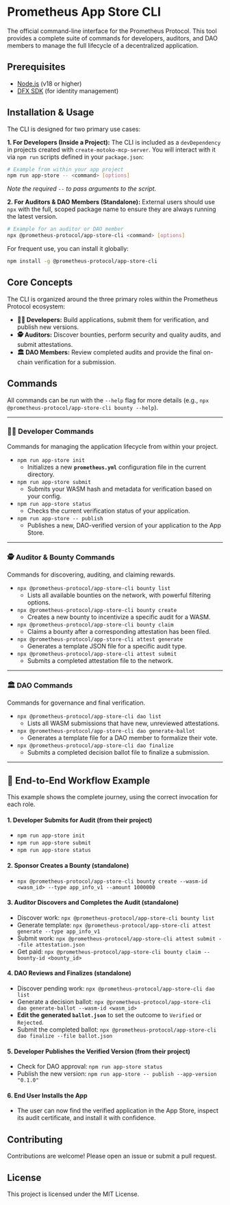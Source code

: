 # Prometheus App Store CLI

The official command-line interface for the Prometheus Protocol. This tool provides a complete suite of commands for developers, auditors, and DAO members to manage the full lifecycle of a decentralized application.

## Prerequisites

- [Node.js](https://nodejs.org/) (v18 or higher)
- [DFX SDK](https://internetcomputer.org/docs/current/developer-docs/setup/install/) (for identity management)

## Installation & Usage

The CLI is designed for two primary use cases:

**1. For Developers (Inside a Project):**
The CLI is included as a `devDependency` in projects created with `create-motoko-mcp-server`. You will interact with it via `npm run` scripts defined in your `package.json`:

```bash
# Example from within your app project
npm run app-store -- <command> [options]
```

_Note the required `--` to pass arguments to the script._

**2. For Auditors & DAO Members (Standalone):**
External users should use `npx` with the full, scoped package name to ensure they are always running the latest version.

```bash
# Example for an auditor or DAO member
npx @prometheus-protocol/app-store-cli <command> [options]
```

For frequent use, you can install it globally:

```bash
npm install -g @prometheus-protocol/app-store-cli
```

## Core Concepts

The CLI is organized around the three primary roles within the Prometheus Protocol ecosystem:

- **🧑‍💻 Developers:** Build applications, submit them for verification, and publish new versions.
- **🕵️ Auditors:** Discover bounties, perform security and quality audits, and submit attestations.
- **🏛️ DAO Members:** Review completed audits and provide the final on-chain verification for a submission.

## Commands

All commands can be run with the `--help` flag for more details (e.g., `npx @prometheus-protocol/app-store-cli bounty --help`).

---

### **🧑‍💻 Developer Commands**

Commands for managing the application lifecycle from within your project.

- `npm run app-store init`
  - Initializes a new **`prometheus.yml`** configuration file in the current directory.
- `npm run app-store submit`
  - Submits your WASM hash and metadata for verification based on your config.
- `npm run app-store status`
  - Checks the current verification status of your application.
- `npm run app-store -- publish`
  - Publishes a new, DAO-verified version of your application to the App Store.

---

### **🕵️ Auditor & Bounty Commands**

Commands for discovering, auditing, and claiming rewards.

- `npx @prometheus-protocol/app-store-cli bounty list`
  - Lists all available bounties on the network, with powerful filtering options.
- `npx @prometheus-protocol/app-store-cli bounty create`
  - Creates a new bounty to incentivize a specific audit for a WASM.
- `npx @prometheus-protocol/app-store-cli bounty claim`
  - Claims a bounty after a corresponding attestation has been filed.
- `npx @prometheus-protocol/app-store-cli attest generate`
  - Generates a template JSON file for a specific audit type.
- `npx @prometheus-protocol/app-store-cli attest submit`
  - Submits a completed attestation file to the network.

---

### **🏛️ DAO Commands**

Commands for governance and final verification.

- `npx @prometheus-protocol/app-store-cli dao list`
  - Lists all WASM submissions that have new, unreviewed attestations.
- `npx @prometheus-protocol/app-store-cli dao generate-ballot`
  - Generates a template file for a DAO member to formalize their vote.
- `npx @prometheus-protocol/app-store-cli dao finalize`
  - Submits a completed decision ballot file to finalize a submission.

---

## 📖 End-to-End Workflow Example

This example shows the complete journey, using the correct invocation for each role.

#### 1. Developer Submits for Audit (from their project)

- `npm run app-store init`
- `npm run app-store submit`
- `npm run app-store status`

#### 2. Sponsor Creates a Bounty (standalone)

- `npx @prometheus-protocol/app-store-cli bounty create --wasm-id <wasm_id> --type app_info_v1 --amount 1000000`

#### 3. Auditor Discovers and Completes the Audit (standalone)

- Discover work: `npx @prometheus-protocol/app-store-cli bounty list`
- Generate template: `npx @prometheus-protocol/app-store-cli attest generate --type app_info_v1`
- Submit work: `npx @prometheus-protocol/app-store-cli attest submit --file attestation.json`
- Get paid: `npx @prometheus-protocol/app-store-cli bounty claim --bounty-id <bounty_id>`

#### 4. DAO Reviews and Finalizes (standalone)

- Discover pending work: `npx @prometheus-protocol/app-store-cli dao list`
- Generate a decision ballot: `npx @prometheus-protocol/app-store-cli dao generate-ballot --wasm-id <wasm_id>`
- **Edit the generated `ballot.json`** to set the outcome to `Verified` or `Rejected`.
- Submit the completed ballot: `npx @prometheus-protocol/app-store-cli dao finalize --file ballot.json`

#### 5. Developer Publishes the Verified Version (from their project)

- Check for DAO approval: `npm run app-store status`
- Publish the new version: `npm run app-store -- publish --app-version "0.1.0"`

#### 6. End User Installs the App

- The user can now find the verified application in the App Store, inspect its audit certificate, and install it with confidence.

## Contributing

Contributions are welcome! Please open an issue or submit a pull request.

## License

This project is licensed under the MIT License.
